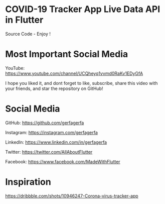 # COVID-19 Tracker App Live Data API in Flutter
Source Code - Enjoy !

# Most Important Social Media
YouTube: https://www.youtube.com/channel/UCQheyq1vvmd0RaKv1EDyGfA

I hope you liked it, and dont forget to like, subscribe, share this video with your friends, and star the repository on GitHub!

# Social Media
GitHub: https://github.com/gerfagerfa

Instagram: https://instagram.com/gerfagerfa

LinkedIn: https://www.linkedin.com/in/gerfagerfa

Twitter: https://twitter.com/AllAboutFlutter

Facebook: https://www.facebook.com/MadeWithFlutter

# Inspiration
https://dribbble.com/shots/10946247-Corona-virus-tracker-app